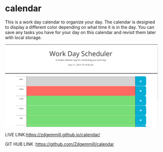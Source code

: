 # calendar
This is a work day calendar to organize your day. The calendar is designed to display a different color depending on what time it is in the day. You can save any tasks you have for your day on this calendar and revisit them later with local storage. 

![This is an image of the application!](./Screenshot%202023-11-21%20102011.png)



LIVE LINK:https://zdgemmill.github.io/calendar/

GIT HUB LINK :https://github.com/Zdgemmill/calendar
